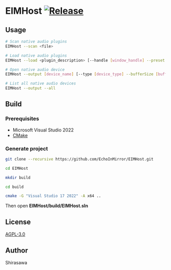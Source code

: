 # EIMHost [![Release](https://github.com/EchoInMirror/EIMHost/actions/workflows/release.yml/badge.svg)](https://github.com/EchoInMirror/EIMHost/actions/workflows/release.yml)

## Usage

```bash
# Scan native audio plugins
EIMHost --scan <file>

# Load native audio plugins
EIMHost --load <plugin_description> [--handle [window_handle] --preset [preset_file]]

# Open native audio device
EIMHost --output [device_name] [--type [device_type] --bufferSize [buffer_size] --sampleRate [sample_rate]]

# List all native audio devices
EIMHost --output --all
```

## Build

### Prerequisites

- Microsoft Visual Studio 2022
- [CMake](https://cmake.org/)

### Generate project

```bash
git clone --recursive https://github.com/EchoInMirror/EIMHost.git

cd EIMHost

mkdir build

cd build

cmake -G "Visual Studio 17 2022" -A x64 ..
```

Then open **EIMHost/build/EIMHost.sln**

## License

[AGPL-3.0](./LICENSE)

## Author

Shirasawa
